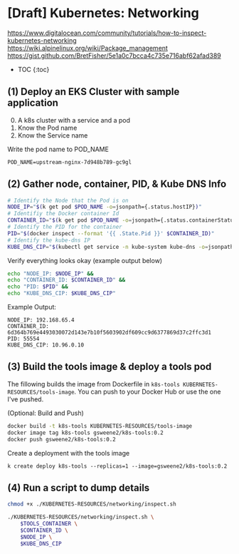 # [Draft] Kubernetes: Networking

https://www.digitalocean.com/community/tutorials/how-to-inspect-kubernetes-networking
https://wiki.alpinelinux.org/wiki/Package_management
https://gist.github.com/BretFisher/5e1a0c7bcca4c735e716abf62afad389

* TOC
{:toc}

## (1) Deploy an EKS Cluster with sample application

0. A k8s cluster with a service and a pod
1. Know the Pod name
2. Know the Service name

Write the pod name to POD_NAME
```
POD_NAME=upstream-nginx-7d948b789-gc9gl
```

## (2) Gather node, container, PID, & Kube DNS Info

```bash
# Identify the Node that the Pod is on
NODE_IP="$(k get pod $POD_NAME -o=jsonpath={.status.hostIP})"
# Identifiy the Docker container Id
CONTAINER_ID="$(k get pod $POD_NAME -o=jsonpath={.status.containerStatuses[0].containerID} | sed -e 's/docker:\/\///')"
# Identify the PID for the container
PID="$(docker inspect --format '{{ .State.Pid }}' $CONTAINER_ID)"
# Identify the kube-dns IP
KUBE_DNS_CIP="$(kubectl get service -n kube-system kube-dns -o=jsonpath={.spec.clusterIP})"
```

Verify everything looks okay (example output below)
```bash
echo "NODE_IP: $NODE_IP" &&
echo "CONTAINER_ID: $CONTAINER_ID" &&
echo "PID: $PID" &&
echo "KUBE_DNS_CIP: $KUBE_DNS_CIP"
```

Example Output:
```
NODE_IP: 192.168.65.4
CONTAINER_ID: 6d364b769e4493030072d143e7b10f5603902df609cc9d6377869d37c2ffc3d1
PID: 55554
KUBE_DNS_CIP: 10.96.0.10
```

## (3) Build the tools image & deploy a tools pod

The fillowing builds the image from Dockerfile in `k8s-tools KUBERNETES-RESOURCES/tools-image`. You can push to your Docker Hub or use the one I've pushed.

(Optional: Build and Push)
```bash
docker build -t k8s-tools KUBERNETES-RESOURCES/tools-image
docker image tag k8s-tools gsweene2/k8s-tools:0.2
docker push gsweene2/k8s-tools:0.2
```

Create a deployment with the tools image
```
k create deploy k8s-tools --replicas=1 --image=gsweene2/k8s-tools:0.2
```

## (4) Run a script to dump details
```bash
chmod +x ./KUBERNETES-RESOURCES/networking/inspect.sh

./KUBERNETES-RESOURCES/networking/inspect.sh \
    $TOOLS_CONTAINER \
    $CONTAINER_ID \
    $NODE_IP \
    $KUBE_DNS_CIP
```
